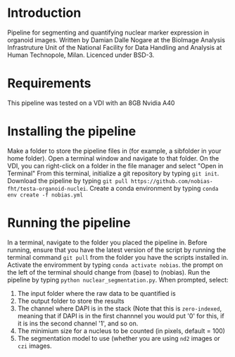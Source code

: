 # Introduction
Pipeline for segmenting and quantifying nuclear marker expression in organoid images. Written by Damian Dalle Nogare at the BioImage Analysis Infrastruture Unit of the National Facility for Data Handling and Analysis at Human Technopole, Milan. Licenced under BSD-3.

# Requirements
This pipeline was tested on a VDI with an 8GB Nvidia A40 

# Installing the pipeline
Make a folder to store the pipeline files in (for example, a sibfolder in your home folder).
Open a terminal window and navigate to that folder. On the VDI, you can right-click on a folder in the file manager and select "Open in Terminal"
From this terminal, initialize a git repository by typing `git init`.
Download the pipeline by typing `git pull https://github.com/nobias-fht/testa-organoid-nuclei`.
Create a conda environment by typing `conda env create -f nobias.yml`

# Running the pipeline
In a terminal, navigate to the folder you placed the pipeline in. Before running, ensure that you have the latest version of the script by running the terminal command `git pull` from the folder you have the scripts installed in.
Activate the enviromment by typing `conda activate nobias`. the prompt on the left of the terminal should change from (base) to (nobias).
Run the pipeline by typing `python nuclear_segmentation.py`.
When prompted, select:

1. The input folder where the raw data to be quantified is
2. The output folder to store the results
3. The channel where DAPI is in the stack (Note that this is `zero-indexed`, meaning that if DAPI is in the first channnel you would put '0' for this, if it is ins the second channel '1', and so on.
4. The minimium size for a nucleus to be counted (in pixels, default = 100)
5. The segmentation model to use (whether you are using `nd2` images or `czi` images.

